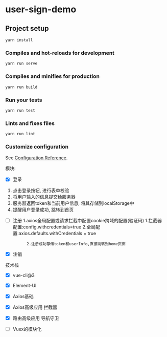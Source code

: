# user-sign-demo

## Project setup
```
yarn install
```

### Compiles and hot-reloads for development
```
yarn run serve
```

### Compiles and minifies for production
```
yarn run build
```

### Run your tests
```
yarn run test
```

### Lints and fixes files
```
yarn run lint
```

### Customize configuration
See [Configuration Reference](https://cli.vuejs.org/config/).

模块:

  * [x] 登录

1. 点击登录按钮, 进行表单校验
2. 将用户输入的信息提交给服务器
3. 服务器返回token和当前用户信息, 将其存储到localStorage中
4. 提醒用户登录成功, 跳转到首页

  * [ ] 注册  1.axios全局配置或请求拦截中配置cookie跨域的配置(验证码) 
                  1.拦截器配置:config.withcredentials=true
                  2.全局配置:axios.defaults.withCredentials = true

              2.注册成功存储token和userInfo,直接跳转到home页面 
  * [x] 注销

技术栈

  * [x] vue-cli@3
  * [x] Element-UI
  * [x] Axios基础
  * [x] Axios高级应用 拦截器
  * [x] 路由高级应用  导航守卫
  * [ ] Vuex的模块化

